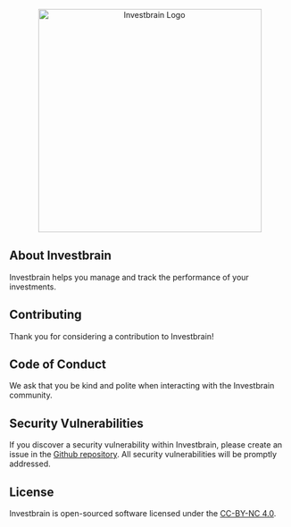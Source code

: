 <p align="center"><a href="https://investbra.in" target="_blank"><img src="https://raw.githubusercontent.com/hackerESQ/investbrain/main/investbrain-logo.png" width="400" alt="Investbrain Logo"></a></p>

## About Investbrain

Investbrain helps you manage and track the performance of your investments.

## Contributing

Thank you for considering a contribution to Investbrain! 

## Code of Conduct

We ask that you be kind and polite when interacting with the Investbrain community. 

## Security Vulnerabilities

If you discover a security vulnerability within Investbrain, please create an issue in the [Github repository](https://github.com/hackerESQ/investbrain). All security vulnerabilities will be promptly addressed.

## License

Investbrain is open-sourced software licensed under the [CC-BY-NC 4.0](https://creativecommons.org/licenses/by-nc/4.0/).
